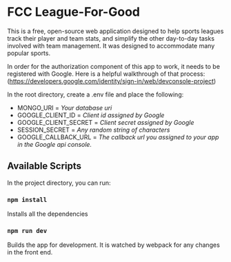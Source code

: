 # FCC League-For-Good

This is a free, open-source web application designed to help sports leagues track their player and team stats, and simplify the other day-to-day tasks involved with team management. It was designed to accommodate many popular sports.

In order for the authorization component of this app to work, it needs to be registered with Google. Here is a helpful walkthrough of that process: (https://developers.google.com/identity/sign-in/web/devconsole-project)

In the root directory, create a .env file and place the following: 
- MONGO_URI = *Your database uri* 
- GOOGLE_CLIENT_ID = *Client id assigned by Google* 
- GOOGLE_CLIENT_SECRET = *Client secret assigned by Google*
- SESSION_SECRET = *Any random string of characters*
- GOOGLE_CALLBACK_URL = *The callback url you assigned to your app in the Google api console.*

## Available Scripts

In the project directory, you can run:

### `npm install`

Installs all the dependencies

### `npm run dev`

Builds the app for development. It is watched by webpack for any changes in the front end.